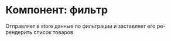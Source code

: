 # Компонент: фильтр
Отправляет в store данные по фильтрации и заставляет его ре-рендерить список товаров
